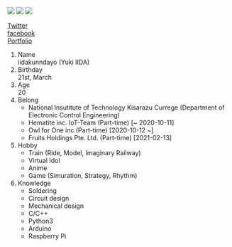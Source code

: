 ![](https://img.shields.io/badge/Locate-Chiba-red)
![](https://img.shields.io/badge/Status-Student-green)
![](https://img.shields.io/badge/Native-Japanese-Blue)

[Twitter](https://twitter.com/iidakunndayo)  
[facebook](https://facebook.com/iidakunndayo)  
[Portfolio](https://iidakunndayo.github.io/portfolio)

1. Name  
iidakunndayo (Yuki IIDA)
1. Birthday  
21st, March
1. Age  
20
1. Belong  
    - National Insutitute of Technology Kisarazu Currege (Department of Electronic Control Engineering)
    - Hematite inc. IoT-Team (Part-time) [~ 2020-10-11]
    - Owl for One inc.(Part-time) [2020-10-12 ~]
    - Fruits Holdings Pte. Ltd. (Part-time) [2021-02-13]
1. Hobby  
    - Train         (Ride, Model, Imaginary Railway) 
    - Virtual Idol
    - Anime
    - Game          (Simuration, Strategy, Rhythm) 
1. Knowledge
    - Soldering
    - Circuit design
    - Mechanical design
    - C/C++
    - Python3
    - Arduino
    - Raspberry Pi


<!--
**iidakunndayo/iidakunndayo** is a ✨ _special_ ✨ repository because its `README.md` (this file) appears on your GitHub profile.

Here are some ideas to get you started:

- 🔭 I’m currently working on ...
- 🌱 I’m currently learning ...
- 👯 I’m looking to collaborate on ...
- 🤔 I’m looking for help with ...
- 💬 Ask me about ...
- 📫 How to reach me: ...
- 😄 Pronouns: ...
- ⚡ Fun fact: ...
-->
